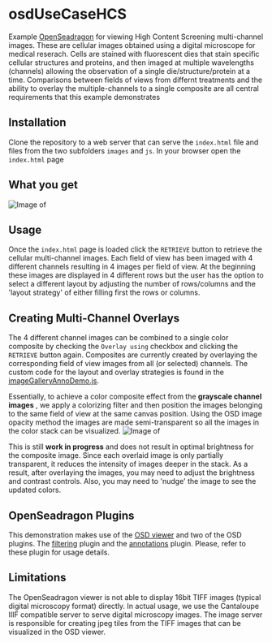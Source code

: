 # osdUseCaseHCS
Example [OpenSeadragon](http://openseadragon.github.io/) for viewing High Content Screening multi-channel images. These are cellular images obtained using a digital microscope for medical reserach. Cells are stained with fluorescent dies that stain specific cellular structures and proteins, and then imaged at multiple wavelengths (channels) allowing the observation of a single die/structure/protein at a time. Comparisons between fields of views from differnt treatments and the ability to overlay the multiple-channels to a single composite are all central requirements that this example demonstrates
## Installation
Clone the repository to a web server that can serve the ```index.html``` file and files from the two subfolders ```images``` and ```js```.
In your browser open the ```index.html``` page
## What you get
![Image of ](https://docs.google.com/drawings/d/1YOca0YjIkSmU3WoFwW1JQy0SwnaGhyf5I-Yg0iRPbyI/pub?w=769&h=698)
## Usage
Once the ```index.html``` page is loaded click the ```RETRIEVE``` button to retrieve the cellular multi-channel images. 
Each field of view has been imaged with 4 different channels resulting in 4 images per field of view. At the beginning these images are displayed in 4 different rows but the user has the option to select a different layout by adjusting the number of rows/columns and the 'layout strategy' of either filling first the rows or columns.

## Creating Multi-Channel Overlays
The 4 different channel images can be combined to a single color composite by checking the ```Overlay using``` checkbox and clicking the ```RETRIEVE``` button again. Composites are currently created by overlaying the corresponding field of view images from all (or selected) channels. The custom code for the layout and overlay strategies is found in the  [imageGalleryAnnoDemo.js](https://github.com/imoutsatsos/osdUseCaseHCS/blob/master/js/imageGalleryAnnoDemo.js). 

Essentially, to achieve a color composite effect from the **grayscale channel images** , we apply a colorizing filter and then position the images belonging to the same field of view at the same canvas position. Using the OSD image opacity method the images are made semi-transparent so all the images in the color stack can be visualized.
![Image of ](https://docs.google.com/drawings/d/1LxMV2A3KoM6_U-NvV1sDv4mGolY7xvzTU_bR1WvNoP0/pub?w=365&h=715)

This is still **work in progress**  and does not result in optimal brightness for the composite image. Since each overlaid image is only partially transparent, it reduces the intensity of images deeper in the stack. As a result, after overlaying the images, you may need to adjust the brightness and contrast controls. Also, you may need to 'nudge' the image to see the updated colors.

## OpenSeadragon Plugins
This demonstration makes use of the [OSD viewer](http://openseadragon.github.io/) and two of the OSD plugins. The [filtering](https://github.com/usnistgov/OpenSeadragonFiltering) plugin and the [annotations](https://github.com/Emigre/openseadragon-annotations) plugin. Please, refer to these plugin for usage details.

## Limitations
The OpenSeadragon viewer is not able to display 16bit TIFF images (typical digital microscopy format) directly. In actual usage, we use the Cantaloupe IIIF compatible server to serve digital microscopy images. The image server is responsible for creating jpeg tiles from the TIFF images that can be visualized in the OSD viewer.

